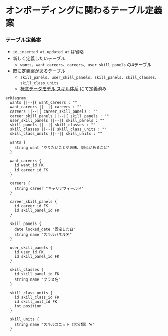 # オンボーディングに関わるテーブル定義案

### テーブル定義案

- `id`, `inserted_at`, `updated_at` は省略
- 新しく定義したいテーブル
  - `wants`、`want_careers`、`careers`、`user_skill_panels` の4テーブル
- 既に定義案があるテーブル
  - `skill_panels`、`user_skill_panels`、`skill_panels`、`skill_classes`、`skill_class_units`
  - [概念データモデル スキル体系](https://github.com/bright-org/bright/blob/develop/docs/conceptual_schemas/skills.md) にて定義済み

```mermaid
erDiagram
  wants ||--|{ want_careers : ""
  want_careers ||--|{ careers : ""
  careers ||--|{ career_skill_panels : ""
  career_skill_panels ||--|{ skill_panels : ""
  user_skill_panels ||--|{ skill_panels : ""
  skill_panels ||--|{ skill_classes : ""
  skill_classes ||--|{ skill_class_units : ""
  skill_class_units }|--|| skill_units : ""

  wants {
    string want "やりたいことや興味、関心があること"
  }

  want_careers {
    id want_id FK
    id career_id FK
  }

  careers {
    string career "キャリアフィールド"
  }

  career_skill_panels {
    id career_id FK
    id skill_panel_id FK
  }

  skill_panels {
    date locked_date "固定した日"
    string name "スキルパネル名"
  }

  user_skill_panels {
    id user_id FK
    id skill_panel_id FK
  }

  skill_classes {
    id skill_panel_id FK
    string name "クラス名"
  }

  skill_class_units {
    id skill_class_id FK
    id skill_unit_id FK
    int position
  }

  skill_units {
    string name "スキルユニット（大分類）名"
  }

```